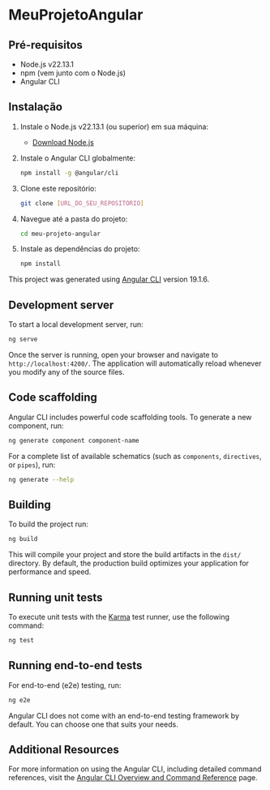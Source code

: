 # MeuProjetoAngular

## Pré-requisitos

- Node.js v22.13.1
- npm (vem junto com o Node.js)
- Angular CLI

## Instalação

1. Instale o Node.js v22.13.1 (ou superior) em sua máquina:
   - [Download Node.js](https://nodejs.org/)

2. Instale o Angular CLI globalmente:
   ```bash
   npm install -g @angular/cli
   ```

3. Clone este repositório:
   ```bash
   git clone [URL_DO_SEU_REPOSITÓRIO]
   ```

4. Navegue até a pasta do projeto:
   ```bash
   cd meu-projeto-angular
   ```

5. Instale as dependências do projeto:
   ```bash
   npm install
   ```

This project was generated using [Angular CLI](https://github.com/angular/angular-cli) version 19.1.6.

## Development server

To start a local development server, run:

```bash
ng serve
```

Once the server is running, open your browser and navigate to `http://localhost:4200/`. The application will automatically reload whenever you modify any of the source files.

## Code scaffolding

Angular CLI includes powerful code scaffolding tools. To generate a new component, run:

```bash
ng generate component component-name
```

For a complete list of available schematics (such as `components`, `directives`, or `pipes`), run:

```bash
ng generate --help
```

## Building

To build the project run:

```bash
ng build
```

This will compile your project and store the build artifacts in the `dist/` directory. By default, the production build optimizes your application for performance and speed.

## Running unit tests

To execute unit tests with the [Karma](https://karma-runner.github.io) test runner, use the following command:

```bash
ng test
```

## Running end-to-end tests

For end-to-end (e2e) testing, run:

```bash
ng e2e
```

Angular CLI does not come with an end-to-end testing framework by default. You can choose one that suits your needs.

## Additional Resources

For more information on using the Angular CLI, including detailed command references, visit the [Angular CLI Overview and Command Reference](https://angular.dev/tools/cli) page.
